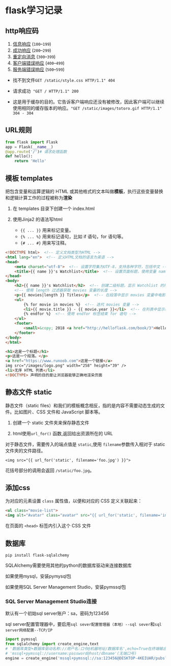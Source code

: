 # flask学习记录

## http响应码

1. [信息响应](https://developer.mozilla.org/zh-CN/docs/Web/HTTP/Status#信息响应) (`100`–`199`)
2. [成功响应](https://developer.mozilla.org/zh-CN/docs/Web/HTTP/Status#成功响应) (`200`–`299`)
3. [重定向消息](https://developer.mozilla.org/zh-CN/docs/Web/HTTP/Status#重定向消息) (`300`–`399`)
4. [客户端错误响应](https://developer.mozilla.org/zh-CN/docs/Web/HTTP/Status#客户端错误响应) (`400`–`499`)
5. [服务端错误响应](https://developer.mozilla.org/zh-CN/docs/Web/HTTP/Status#服务端错误响应) (`500`–`599`)

- 找不到文件`GET /static/style.css HTTP/1.1" 404 `

- 请求成功` "GET / HTTP/1.1" 200`
- 这是用于缓存的目的。它告诉客户端响应还没有被修改，因此客户端可以继续使用相同的缓存版本的响应。`"GET /static/images/totoro.gif HTTP/1.1" 304 -
  304`

## URL规则

```python
from flask import Flask
app = Flask(__name__)
@app.route('/')# 请求处理函数
def hello():
    return 'Hello'
```

## 模板 templates 

把包含变量和运算逻辑的 HTML 或其他格式的文本叫做**模板**，执行这些变量替换和逻辑计算工作的过程被称为**渲染**

1. 在 templates 目录下创建一个 index.html 

2. 使用Jinja2 的语法写html
   - `{{ ... }}` 用来标记变量。
   - `{% ... %}` 用来标记语句，比如 if 语句，for 语句等。
   - `{# ... #}` 用来写注释。

```html
<!DOCTYPE html>  <!-- 定义文档类型为HTML -->
<html lang="en">  <!-- 定义HTML文档的语言为英语 -->
<head>
    <meta charset="utf-8">  <!-- 设置字符集为UTF-8，支持各种字符，包括中文 -->
    <title>{{ name }}'s Watchlist</title>  <!-- 设置页面标题，使用变量 name 的值 -->
</head>
<body>
    <h2>{{ name }}'s Watchlist</h2>  <!-- 创建二级标题，显示 Watchlist 的所有者的名字 -->
    <!-- 使用 length 过滤器获取 movies 变量的长度 -->
    <p>{{ movies|length }} Titles</p>  <!-- 在段落中显示 movies 变量中电影的数量 -->
    <ul>
        {% for movie in movies %}  <!-- 迭代 movies 变量 -->
        <li>{{ movie.title }} - {{ movie.year }}</li>  <!-- 在列表中显示每部电影的标题和年份 -->
        {% endfor %}  <!-- 使用 endfor 标签结束 for 语句 -->
    </ul>
    <footer>
        <small>&copy; 2018 <a href="http://helloflask.com/book/3">HelloFlask</a></small>  <!-- 显示版权信息和链接到 HelloFlask 网站 -->
    </footer>
</body>
</html>
```

```html
<h1>这是一个标题</h1>
<p>这是一个段落。</p>
<a href="https://www.runoob.com">这是一个链接</a>
img src="/images/logo.png" width="258" height="39" />
<li>无序 HTML 列表</li>
<!DOCTYPE> 声明的目的是让浏览器能够正确地渲染页面
```

## 静态文件 static

静态文件（static files）和我们的模板概念相反，指的是内容不需要动态生成的文件。比如图片、CSS 文件和 JavaScript 脚本等。

1. 创建一个 static 文件夹来保存静态文件

2. html使用`url_for()` 函数,返回给出资源所在的 URL

对于静态文件，需要传入的端点值是 `static`,使用 `filename`参数传入相对于 static 文件夹的文件路径。

```
<img src="{{ url_for('static', filename='foo.jpg') }}">
```

花括号部分的调用会返回 `/static/foo.jpg`。

## 添加css

为对应的元素设置 `class` 属性值，以便和对应的 CSS 定义关联起来：

```html
<ul class="movie-list">
<img alt="Avatar" class="avatar" src="{{ url_for('static', filename='images/avatar.png') }}">
```

在页面的 `<head>` 标签内引入这个 CSS 文件

## 数据库

```pip
pip install flask-sqlalchemy
```

SQLAlchemy需要使用其他的python的数据库驱动来连接数据库

如果使用mysql，安装pymysql包

如果使用SQL Server Management Studio，安装pymssql包

### SQL Server Management Studio连接

默认有一个初始sql server账户：sa，密码为123456

sql server配置管理器中，要启用`sql sever配置管理器（本地）--sql sever`和`sql server网络配置--TCP/IP`

```python
import pymssql
from sqlalchemy import create_engine,text
# '数据库类型+数据库驱动名称://用户名:口令@机器地址/数据库名',echo=True在终端输出日志
# 'mssql+pymssql://username:password@host/dbname'(无端口号)
engine = create_engine('mssql+pymssql://sa:123456@DESKTOP-4KEIUAR/pubs?charset=utf8')
```

